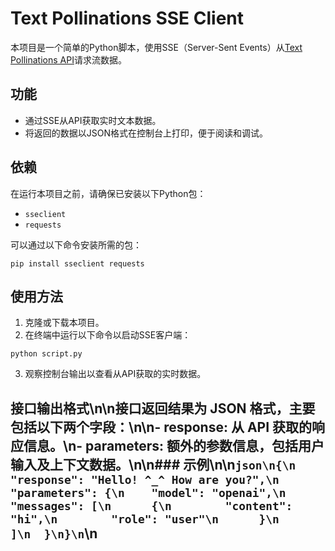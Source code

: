 # Text Pollinations SSE Client

本项目是一个简单的Python脚本，使用SSE（Server-Sent Events）从[Text Pollinations API](https://text.pollinations.ai/feed)请求流数据。

## 功能

- 通过SSE从API获取实时文本数据。
- 将返回的数据以JSON格式在控制台上打印，便于阅读和调试。

## 依赖

在运行本项目之前，请确保已安装以下Python包：

- `sseclient`
- `requests`

可以通过以下命令安装所需的包：

```
pip install sseclient requests
```

## 使用方法

1. 克隆或下载本项目。
2. 在终端中运行以下命令以启动SSE客户端：

```
python script.py
```

3. 观察控制台输出以查看从API获取的实时数据。
## 接口输出格式\n\n接口返回结果为 JSON 格式，主要包括以下两个字段：\n\n- **response**: 从 API 获取的响应信息。\n- **parameters**: 额外的参数信息，包括用户输入及上下文数据。\n\n### 示例\n\n```json\n{\n  "response": "Hello! ^_^ How are you?",\n  "parameters": {\n    "model": "openai",\n    "messages": [\n      {\n        "content": "hi",\n        "role": "user"\n      }\n    ]\n  }\n}\n```\n